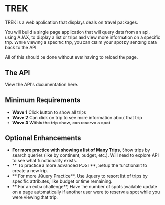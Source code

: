 # TREK

TREK is a web application that displays deals on travel packages. 

You will build a single page application that will query data from an api, using AJAX, to display a list or trips and view more information on a specific trip. While viewing a specific trip, you can claim your spot by sending data back to the API. 

All of this should be done without ever having to reload the page. 

## The API

View the API's documentation here. 


## Minimum Requirements 
  - **Wave 1** Click button to show all trips
  - **Wave 2** Can click on trip to see more information about that trip
  - **Wave 3** Within the trip show, can reserve a spot


## Optional Enhancements
  - **For more practice with showing a list of Many Trips**, Show trips by search queries (like by continent, budget, etc.). Will need to explore API to see what functionality exists. 
  - ** To practice a more advanced POST**, Setup the functionalit to create a new trip. 
  - ** For more JQuery Practice**, Use Jquery to resort list of trips by specific attributes, like budget or time remaining. 
  - ** For an extra challenge**, Have the number of spots available update on a page automatically if another user were to reserve a spot while you were viewing that trip.
